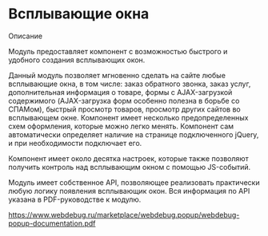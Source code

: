 # Всплывающие окна

Описание 

Модуль предоставляет компонент с возможностью быстрого и удобного создания всплывающих окон. 

Данный модуль позволяет мгновенно сделать на сайте любые всплывающие окна, в том числе: 
заказ обратного звонка,
заказ услуг,
дополнительная информация о товаре,
формы с AJAX-загрузкой содержимого (AJAX-загрузка форм особенно полезна в борьбе со СПАМом),
быстрый просмотр товаров, просмотр других сайтов во всплывающем окне. 
Компонент имеет несколько предопределенных схем оформления, которые можно легко менять. Компонент сам автоматически определяет наличие на странице подключенного jQuery, и при необходимости подключает его. 

Компонент имеет около десятка настроек, которые также позволяют получить контроль над всплывающим окном с помощью JS-событий. 

Модуль имеет собственное API, позволяющее реализовать практически любую логику появления всплывающик окон. Вся информация по API указана в PDF-руководстве к модулю.

https://www.webdebug.ru/marketplace/webdebug.popup/webdebug-popup-documentation.pdf
